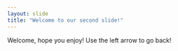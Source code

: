 ```yaml
---
layout: slide
title: "Welcome to our second slide!"
---
```

Welcome, hope you enjoy!
Use the left arrow to go back!
